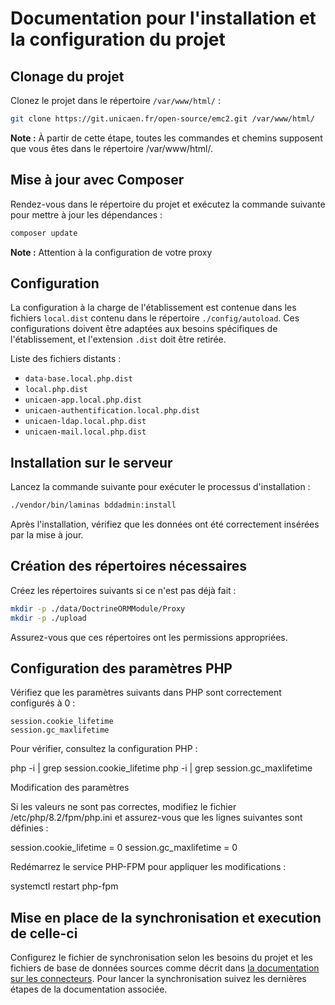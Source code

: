 # Documentation pour l'installation et la configuration du projet

## Clonage du projet

Clonez le projet dans le répertoire `/var/www/html/` :

```bash
git clone https://git.unicaen.fr/open-source/emc2.git /var/www/html/
```

**Note :** À partir de cette étape, toutes les commandes et chemins supposent que vous êtes dans le répertoire
/var/www/html/.

## Mise à jour avec Composer

Rendez-vous dans le répertoire du projet et exécutez la commande suivante pour mettre à jour les dépendances :

```bash
composer update
```

**Note :** Attention à la configuration de votre proxy

## Configuration

La configuration à la charge de l'établissement est contenue dans les fichiers `local.dist` contenu dans le répertoire
`./config/autoload`.
Ces configurations doivent être adaptées aux besoins spécifiques de l'établissement, et l'extension `.dist` doit être
retirée.

Liste des fichiers distants :

- `data-base.local.php.dist`
- `local.php.dist`
- `unicaen-app.local.php.dist`
- `unicaen-authentification.local.php.dist`
- `unicaen-ldap.local.php.dist`
- `unicaen-mail.local.php.dist`

## Installation sur le serveur

Lancez la commande suivante pour exécuter le processus d'installation :

```bash
./vendor/bin/laminas bddadmin:install
```

Après l'installation, vérifiez que les données ont été correctement insérées par la mise à jour.

## Création des répertoires nécessaires

Créez les répertoires suivants si ce n'est pas déjà fait :

```bash
mkdir -p ./data/DoctrineORMModule/Proxy
mkdir -p ./upload
```

Assurez-vous que ces répertoires ont les permissions appropriées.

## Configuration des paramètres PHP

Vérifiez que les paramètres suivants dans PHP sont correctement configurés à 0 :

    session.cookie_lifetime
    session.gc_maxlifetime

Pour vérifier, consultez la configuration PHP :

php -i | grep session.cookie_lifetime
php -i | grep session.gc_maxlifetime

Modification des paramètres

Si les valeurs ne sont pas correctes, modifiez le fichier /etc/php/8.2/fpm/php.ini et assurez-vous que les lignes
suivantes sont définies :

session.cookie_lifetime = 0
session.gc_maxlifetime = 0

Redémarrez le service PHP-FPM pour appliquer les modifications :

systemctl restart php-fpm

## Mise en place de la synchronisation et execution de celle-ci

Configurez le fichier de synchronisation selon les besoins du projet et les fichiers de base de données sources comme
décrit dans [la documentation sur les connecteurs](connecteur.md).
Pour lancer la synchronisation suivez les dernières étapes de la documentation associée.
